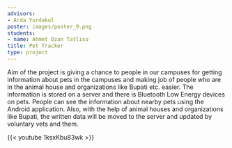 ```yaml
---
advisors:
- Arda Yurdakul
poster: images/poster_9.png
students:
- name: Ahmet Ozan Tatlısu
title: Pet Tracker
type: project
---
```


Aim of the project is giving a chance to people in our campuses for getting information about pets in the campuses and making job of people who are in the animal house and organizations like Bupati etc. easier. The information is stored on a server and there is Bluetooth Low Energy devices on pets. People can see the information about nearby pets using the Android application. Also, with the help of animal houses and organizations like Bupati, the written data will be moved to the server and updated by voluntary vets and them.


{{< youtube 1ksxKbu83wk >}}